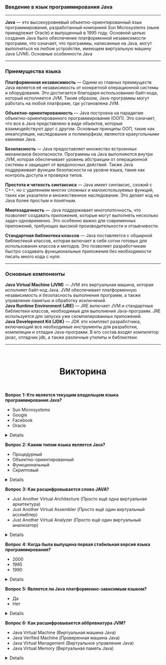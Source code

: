 ### Введение в язык программирования Java

---

**Java** — это высокоуровневый объектно-ориентированный язык программирования, разработанный компанией Sun Microsystems
(ныне принадлежит Oracle) и выпущенный в 1995 году. Основной целью создания Java было обеспечение платформенной
независимости программ, что означает, что программы, написанные на Java, могут выполняться на любом устройстве,
имеющем виртуальную машину Java (JVM). Основные особенности Java

---

### Приемущества языка

**Платформенная независимость** — Одним из главных преимуществ Java является её независимость от конкретной операционной
системы и оборудования. Это достигается благодаря использованию байт-кода, который исполняется JVM. Таким образом,
Java-программы могут работать на любой платформе, где установлена JVM.

**Объектно-ориентированность** — Java построена на парадигме объектно-ориентированного программирования (ООП). Это 
означает, что все в Java представлено в виде объектов, которые взаимодействуют друг с другом. Основные принципы ООП,
такие как инкапсуляция, наследование и полиморфизм, являются краеугольными камнями Java.

**Безопасность** — Java предоставляет множество встроенных механизмов безопасности. Программы на Java выполняются
внутри JVM, которая обеспечивает уровень абстракции от операционной системы и защищает от вредоносных действий.
Также Java поддерживает функции безопасности на уровне языка, такие как контроль доступа и проверка типов.

**Простота и четкость синтаксиса** — Java имеет синтаксис, схожий с C++, но с удалением многих сложных и
малоиспользуемых функций, таких как указатели и множественное наследование. Это делает код на Java более простым и
понятным.

**Многозадачность** — Java поддерживает многопоточность, что позволяет создавать приложения, которые могут выполнять 
несколько задач одновременно. Это особенно важно для современных приложений, требующих высокой производительности
и отзывчивости.
 
**Стандартная библиотека классов** — Java поставляется с обширной библиотекой классов, которая включает в себя сотни
готовых для использования классов и методов. Это позволяет разработчикам быстро создавать функциональные приложения
без необходимости писать много кода с нуля.

---
    
### Основные компоненты

**Java Virtual Machine (JVM)** — JVM это виртуальная машина, которая исполняет байт-код Java. JVM обеспечивает 
платформенную независимость и безопасность выполнения программ, а также управление памятью и обработку исключений.\
**Java Runtime Environment (JRE)** — JRE включает JVM и стандартные библиотеки классов, необходимые для выполнения 
Java-программ. JRE используется для запуска уже скомпилированных приложений.\
**Java Development Kit (JDK)** — JDK это комплект разработчика, включающий все необходимые инструменты для разработки,
компиляции и отладки Java-программ. В его состав входят компилятор javac, отладчик jdb, а также различные утилиты и библиотеки.

---

<br>
    <h1 align="center">
     Викторина
    </h1>
<br/>

**Вопрос 1: Кто является текущим владельцем языка программирования Java?**
- Sun Microsystems
- Google
- Facebook
- Oracle

<details>
    <br/><p><strong>Ответ: </strong>Oracle</p><br/>
</details>

**Вопрос 2: Каким типом языка является Java?**
- Процедурный
- Объектно-ориентированный
- Функциональный
- Скриптовый

<details>
    <br/><p><strong>Ответ: </strong>Oracle</p><br/>
</details>

**Вопрос 3: Как расшифровывается слово JAVA?**
- Just Another Virtual Architecture (Просто ещё одна виртуальная архитектура)
- Just Another Virtual Assembler (Просто ещё один виртуальный ассемблер)
- Just Another Virtual Analyzer (Просто ещё один виртуальный анализатор)

<details>
    <br/><p><strong>Ответ: </strong>Не расшифровывается</p><br/>
</details>

**Вопрос 4: Когда была выпущена первая стабильная версия языка программирования?**
- 2000
- 1995
- 1990

<details>
    <br/><p><strong>Ответ: </strong>1995</p><br/>
</details>

**Вопрос 5: Является ли Java платформенно-зависимым языком?**
- Да
- Нет

<details>
    <br/><p><strong>Ответ: </strong>Нет</p><br/>
</details>

**Вопрос 6: Как расшифровывается аббревиатура JVM?**
- Java Virtual Machine (Виртуальная машина Java)
- Java Verified Machine (Проверенная машина Java)
- Java Virtual Management (Виртуальное управление Java)
- Java Virtual Memory (Виртуальная память Java)

<details>
    <br/><p><strong>Ответ: </strong>Java Virtual Machine</p><br/>
</details>
